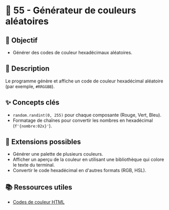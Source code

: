# 🎨 55 - Générateur de couleurs aléatoires

## 🎯 Objectif

- Générer des codes de couleur hexadécimaux aléatoires.

## 📝 Description

Le programme génère et affiche un code de couleur hexadécimal aléatoire (par exemple, `#RRGGBB`).

## ✨ Concepts clés

- `random.randint(0, 255)` pour chaque composante (Rouge, Vert, Bleu).
- Formatage de chaînes pour convertir les nombres en hexadécimal (`f'{nombre:02x}'`).

## 🚀 Extensions possibles

- Générer une palette de plusieurs couleurs.
- Afficher un aperçu de la couleur en utilisant une bibliothèque qui colore le texte du terminal.
- Convertir le code hexadécimal en d'autres formats (RGB, HSL).

## 📚 Ressources utiles

- [Codes de couleur HTML](https://www.w3schools.com/html/html_colors.asp)